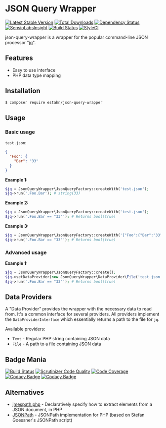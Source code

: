 # JSON Query Wrapper

[![Latest Stable Version](https://poser.pugx.org/estahn/json-query-wrapper/version.png)](https://packagist.org/packages/estahn/json-query-wrapper)
[![Total Downloads](https://poser.pugx.org/estahn/json-query-wrapper/d/total.png)](https://packagist.org/packages/estahn/json-query-wrapper)
[![Dependency Status](https://www.versioneye.com/user/projects/56af6f3c3d82b90032bff8d7/badge.svg?style=flat)](https://www.versioneye.com/user/projects/56af6f3c3d82b90032bff8d7)
[![SensioLabsInsight](https://insight.sensiolabs.com/projects/727aca9e-cd01-49b7-94f7-a26030ba5639/mini.png)](https://insight.sensiolabs.com/projects/727aca9e-cd01-49b7-94f7-a26030ba5639)
[![Build Status](https://travis-ci.org/estahn/json-query-wrapper.png?branch=master)](https://travis-ci.org/estahn/json-query-wrapper)
[![StyleCI](https://styleci.io/repos/38034716/shield)](https://styleci.io/repos/38034716)

json-query-wrapper is a wrapper for the popular command-line JSON processor "[jq](https://stedolan.github.io/jq/)".

## Features

* Easy to use interface
* PHP data type mapping

## Installation

```bash
$ composer require estahn/json-query-wrapper
```

## Usage
### Basic usage
`test.json`:
```json
{
  "Foo": {
    "Bar": "33"
  }
}
```

**Example 1:**
```php
$jq = JsonQueryWrapper\JsonQueryFactory::createWith('test.json');
$jq->run('.Foo.Bar'); # string(33)
```

**Example 2:**
```php
$jq = JsonQueryWrapper\JsonQueryFactory::createWith('test.json');
$jq->run('.Foo.Bar == "33"'); # Returns bool(true)
```

**Example 3:**
```php
$jq = JsonQueryWrapper\JsonQueryFactory::createWith('{"Foo":{"Bar":"33"}}');
$jq->run('.Foo.Bar == "33"'); # Returns bool(true)
```

### Advanced usage

**Example 1:**
```php
$jq = JsonQueryWrapper\JsonQueryFactory::create();
$jq->setDataProvider(new JsonQueryWrapper\DataProvider\File('test.json');
$jq->run('.Foo.Bar == "33"'); # Returns bool(true)
```

## Data Providers

A "Data Provider" provides the wrapper with the necessary data to read from. It's a common interface for several providers. All providers implement the `DataProviderInterface` which essentially returns a path to the file for `jq`.

Available providers:

* `Text` - Regular PHP string containing JSON data
* `File` - A path to a file containing JSON data

## Badge Mania
[![Build Status](https://scrutinizer-ci.com/g/estahn/json-query-wrapper/badges/build.png?b=master)](https://scrutinizer-ci.com/g/estahn/json-query-wrapper/build-status/master)
[![Scrutinizer Code Quality](https://scrutinizer-ci.com/g/estahn/json-query-wrapper/badges/quality-score.png?b=master)](https://scrutinizer-ci.com/g/estahn/json-query-wrapper/?branch=master)
[![Code Coverage](https://scrutinizer-ci.com/g/estahn/json-query-wrapper/badges/coverage.png?b=master)](https://scrutinizer-ci.com/g/estahn/json-query-wrapper/?branch=master)
[![Codacy Badge](https://api.codacy.com/project/badge/grade/95079dc568414f938388af783c9a6672)](https://www.codacy.com/app/estahn/json-query-wrapper)
[![Codacy Badge](https://api.codacy.com/project/badge/coverage/95079dc568414f938388af783c9a6672)](https://www.codacy.com/app/Codacy/php-codacy-coverage)


## Alternatives

* [jmespath.php](https://github.com/jmespath/jmespath.php) - Declaratively specify how to extract elements from a JSON document, in PHP
* [JSONPath](https://github.com/FlowCommunications/JSONPath) - JSONPath implementation for PHP (based on Stefan Goessner's JSONPath script)
